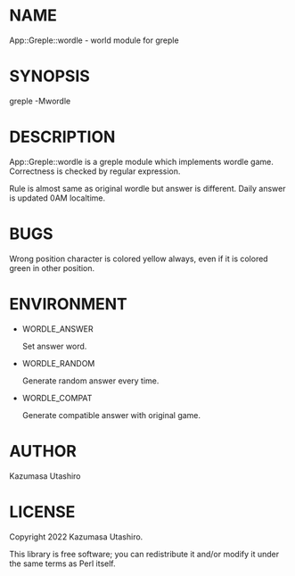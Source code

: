 # NAME

App::Greple::wordle - world module for greple

# SYNOPSIS

greple -Mwordle

# DESCRIPTION

App::Greple::wordle is a greple module which implements wordle game.
Correctness is checked by regular expression.

Rule is almost same as original wordle but answer is different.  Daily
answer is updated 0AM localtime.

# BUGS

Wrong position character is colored yellow always, even if it is
colored green in other position.

# ENVIRONMENT

- WORDLE\_ANSWER

    Set answer word.

- WORDLE\_RANDOM

    Generate random answer every time.

- WORDLE\_COMPAT

    Generate compatible answer with original game.

# AUTHOR

Kazumasa Utashiro

# LICENSE

Copyright 2022 Kazumasa Utashiro.

This library is free software; you can redistribute it and/or modify
it under the same terms as Perl itself.

